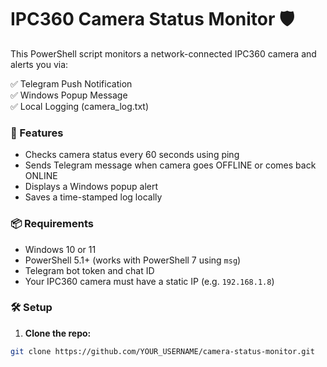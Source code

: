 # IPC360 Camera Status Monitor 🛡️

This PowerShell script monitors a network-connected IPC360 camera and alerts you via:

✅ Telegram Push Notification  
✅ Windows Popup Message  
✅ Local Logging (camera_log.txt)

### 🔧 Features

- Checks camera status every 60 seconds using ping
- Sends Telegram message when camera goes OFFLINE or comes back ONLINE
- Displays a Windows popup alert
- Saves a time-stamped log locally

### 📦 Requirements

- Windows 10 or 11
- PowerShell 5.1+ (works with PowerShell 7 using `msg`)
- Telegram bot token and chat ID
- Your IPC360 camera must have a static IP (e.g. `192.168.1.8`)

### 🛠 Setup

1. **Clone the repo:**

```bash
git clone https://github.com/YOUR_USERNAME/camera-status-monitor.git